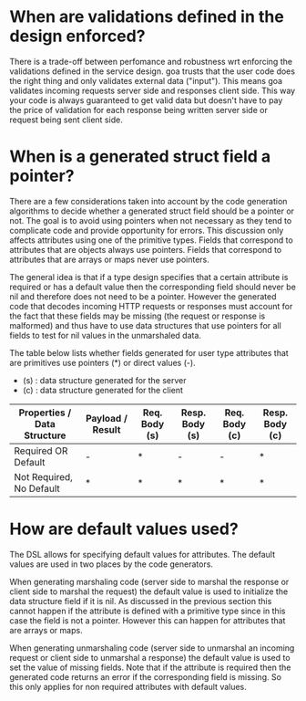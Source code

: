 # When are validations defined in the design enforced?

There is a trade-off between perfomance and robustness wrt enforcing the validations
defined in the service design. goa trusts that the user code does the right thing
and only validates external data ("input"). This means goa validates incoming 
requests server side and responses client side. This way your code is always
guaranteed to get valid data but doesn't have to pay the price of validation
for each response being written server side or request being sent client side.

# When is a generated struct field a pointer?

There are a few considerations taken into account by the code generation
algorithms to decide whether a generated struct field should be a pointer or
not. The goal is to avoid using pointers when not necessary as they tend to
complicate code and provide opportunity for errors. This discussion only affects
attributes using one of the primitive types. Fields that correspond to
attributes that are objects always use pointers. Fields that correspond to
attributes that are arrays or maps never use pointers.

The general idea is that if a type design specifies that a certain attribute is
required or has a default value then the corresponding field should never be nil
and therefore does not need to be a pointer. However the generated code that
decodes incoming HTTP requests or responses must account for the fact that these
fields may be missing (the request or response is malformed) and thus have to
use data structures that use pointers for all fields to test for nil values in
the unmarshaled data.

The table below lists whether fields generated for user type attributes that are
primitives use pointers (\*) or direct values (-).

* (s) : data structure generated for the server
* (c) : data structure generated for the client

| Properties / Data Structure | Payload / Result | Req. Body (s) | Resp. Body (s) | Req. Body (c) | Resp. Body (c) |
------------------------------|------------------|---------------|----------------|---------------|----------------|
| Required OR Default         | -                | *             | -              | -             | *              |
| Not Required, No Default    | *                | *             | *              | *             | *              |

# How are default values used?

The DSL allows for specifying default values for attributes. The default values
are used in two places by the code generators.

When generating marshaling code (server side to marshal the response or client
side to marshal the request) the default value is used to initialize the data
structure field if it is nil. As discussed in the previous section this cannot
happen if the attribute is defined with a primitive type since in this case the
field is not a pointer. However this can happen for attributes that are arrays
or maps.

When generating unmarshaling code (server side to unmarshal an incoming request
or client side to unmarshal a response) the default value is used to set the
value of missing fields. Note that if the attribute is required then the
generated code returns an error if the corresponding field is missing. So this
only applies for non required attributes with default values.
